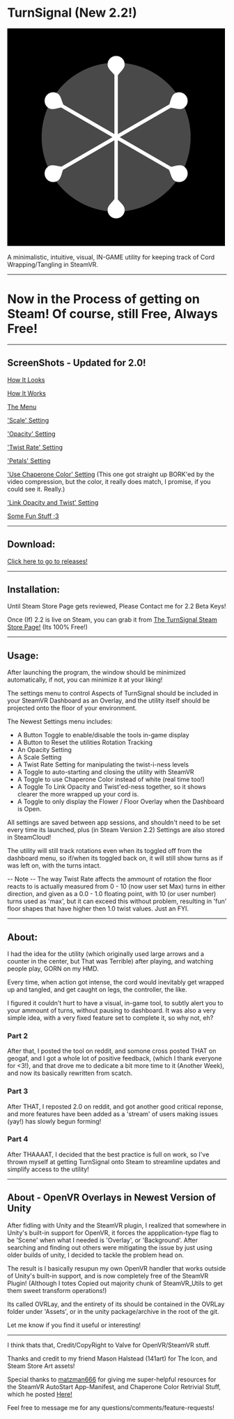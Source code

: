 TurnSignal (New 2.2!)
=

![TurnSignal Icon](/Assets/_Res/turnsignal-v2.png)

A minimalistic, intuitive, visual, IN-GAME utility for keeping track of Cord Wrapping/Tangling in SteamVR.

---

Now in the Process of getting on Steam! Of course, still Free, Always Free!
===

---
## ScreenShots - Updated for 2.0!

[How It Looks](https://gfycat.com/ImpressiveUnnaturalAmericansaddlebred)

[How It Works](https://gfycat.com/DemandingAdorableAntbear)

[The Menu](https://gfycat.com/EarlySnoopyChihuahua)

['Scale' Setting](https://gfycat.com/WhichSnoopyKite)

['Opacity' Setting](https://gfycat.com/GleamingGivingArchaeopteryx)

['Twist Rate' Setting](https://gfycat.com/FrequentHeartfeltAsianwaterbuffalo)

['Petals' Setting](https://gfycat.com/CompetentPlainCormorant)

['Use Chaperone Color' Setting](https://gfycat.com/ContentBlueBlueshark) 
(This one got straight up BORK'ed by the video compression, but the color, it really does match, I promise, if you could see it. Really.)

['Link Opacity and Twist' Setting](https://gfycat.com/HeartfeltLimpGoitered)

[Some Fun Stuff ;3](https://gfycat.com/ThoroughThunderousAmurminnow)

---
## Download:

[Click here to go to releases!](https://github.com/benotter/TurnSignal/releases)

---

## Installation:
Until Steam Store Page gets reviewed, Please Contact me for 2.2 Beta Keys!

Once (If) 2.2 is live on Steam, you can grab it from [The TurnSignal Steam Store Page!](http://store.steampowered.com/app/689580/TurnSignal/) (Its 100% Free!)

---
## Usage:

After launching the program, the window should be minimized automatically, if not, you can minimize it at your liking!

The settings menu to control Aspects of TurnSignal should be included in your SteamVR Dashboard as an Overlay, and the utility itself should be projected onto the floor of your environment.

The Newest Settings menu includes:

- A Button Toggle to enable/disable the tools in-game display
- A Button to Reset the utilities Rotation Tracking
- An Opacity Setting 
- A Scale Setting 
- A Twist Rate Setting for manipulating the twist-i-ness levels 
- A Toggle to auto-starting and closing the utility with SteamVR
- A Toggle to use Chaperone Color instead of white (real time too!) 
- A Toggle To Link Opacity and Twist'ed-ness together, so it shows clearer the more wrapped up your cord is.
- A Toggle to only display the Flower / Floor Overlay when the Dashboard is Open.

All settings are saved between app sessions, and shouldn't need to be set every time its launched, plus (in Steam Version 2.2) Settings are also stored in SteamCloud!

The utility will still track rotations even when its toggled off from the dashboard menu, so if/when its toggled back on, it will still show turns as if was left on, with the turns intact.

-- Note -- The way Twist Rate affects the ammount of rotation the floor reacts to is actually measured from 0 - 10 (now user set Max) turns in either direction, and given as a 0.0 - 1.0 floating point, with 10 (or user number) turns used as 'max', but it can exceed this without problem, resulting in 'fun' floor shapes that have higher then 1.0 twist values. Just an FYI.

---
## About:

I had the idea for the utility (which originally used large arrows and a counter in the center, but That was Terrible) after playing, and watching people play, GORN on my HMD. 

Every time, when action got intense, the cord would inevitably get wrapped up and tangled, and get caught on legs, the controller, the like.

I figured it couldn't hurt to have a visual, in-game tool, to subtly alert you to your ammount of turns, without pausing to dashboard. It was also a very simple idea, with a very fixed feature set to complete it, so why not, eh?

### Part 2

After that, I posted the tool on reddit, and somone cross posted THAT on geogaf, and I got a whole lot of positive feedback, (which I thank everyone for <3!), and that drove me to dedicate a bit more time to it (Another Week), and now its basically rewritten from scatch.

### Part 3

After THAT, I reposted 2.0 on reddit, and got another good critical reponse, and more features have been added as a 'stream' of users making issues (yay!) has slowly begun forming!

### Part 4

After THAAAAT, I decided that the best practice is full on work, so I've thrown myself at getting TurnSignal onto Steam to streamline updates and simplify access to the utility!

---
## About - OpenVR Overlays in Newest Version of Unity

After fidling with Unity and the SteamVR plugin, I realized that somewhere in Unity's built-in support for OpenVR, it forces the appplication-type flag to be 'Scene' when what I needed is 'Overlay', or 'Background'. After searching and finding out others were mitigating the issue by just using older builds of unity, I decided to tackle the problem head on.


The result is I basically resupun my own OpenVR handler that works outside of Unity's built-in support, and is now completely free of the SteamVR Plugin! (Although I totes Copied out majority chunk of SteamVR_Utils to get them sweet transform operations!)

Its called OVRLay, and the entirety of its should be contained in the OVRLay folder under 'Assets', or in the unity package/archive in the root of the git.

Let me know if you find it useful or interesting!

---

I think thats that, Credit/CopyRight to Valve for OpenVR/SteamVR stuff. 

Thanks and credit to my friend Mason Halstead (141art) for The Icon, and Steam Store Art assets!

Special thanks to [matzman666](https://github.com/matzman666) for giving me super-helpful resources for the SteamVR AutoStart App-Manifest, and Chaperone Color Retrivial Stuff, which he posted [Here!](https://www.reddit.com/r/Vive/comments/6oqspt/turnsignal_a_small_ingame_vr_utility_i_built_to/dkn6pj7/)

Feel free to message me for any questions/comments/feature-requests!
